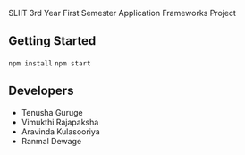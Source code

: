 SLIIT 3rd Year First Semester Application Frameworks Project

## Getting Started

<code>npm install</code>
<code>npm start</code>

## Developers
* Tenusha Guruge
* Vimukthi Rajapaksha
* Aravinda Kulasooriya
* Ranmal Dewage
